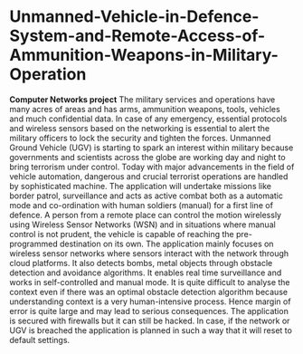 # Unmanned-Vehicle-in-Defence-System-and-Remote-Access-of-Ammunition-Weapons-in-Military-Operation
**Computer Networks project**
                The military services and operations have many acres of areas and has arms, ammunition weapons, tools, vehicles and much confidential data. In case of any emergency, essential protocols and wireless sensors based on the networking is essential to alert the military officers to lock the security and tighten the forces. Unmanned Ground Vehicle (UGV) is starting to spark an interest within military because governments and scientists across the globe are working day and night to bring terrorism under control. Today with major advancements in the field of vehicle automation, dangerous and crucial terrorist operations are handled by sophisticated machine. The application will undertake missions like border patrol, surveillance and acts as active combat both as a automatic mode and co-ordination with human soldiers (manual) for a first line of defence. A person from a remote place can control the motion wirelessly using Wireless Sensor Networks (WSN) and in situations where manual control is not prudent, the vehicle is capable of reaching the pre-programmed destination on its own. The application mainly focuses on wireless sensor networks where sensors interact with the network through cloud platforms. It also detects bombs, metal objects through obstacle detection and avoidance algorithms. It enables real time surveillance and works in self-controlled and manual mode. It is quite difficult to analyse the context even if there was an optimal obstacle detection algorithm because understanding context is a very human-intensive process. Hence margin of error is quite large and may lead to serious consequences. The application is secured with firewalls but it can still be hacked. In case, if the network or UGV is breached the application is planned in such a way that it will reset to default settings.

